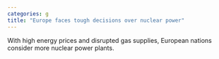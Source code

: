 ```yaml
---
categories: g
title: "Europe faces tough decisions over nuclear power"
---
```

With high energy prices and disrupted gas supplies, European nations consider more nuclear power plants.